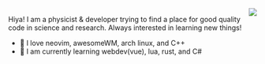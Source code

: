 
<img align="right" src="https://user-images.githubusercontent.com/5611071/182666030-cab89a8d-edf3-4ac0-ab33-dac86e8521df.gif" />

Hiya! I am a physicist & developer trying to find a place for good quality code in science and research. Always interested in learning new things!

- 💜 I love neovim, awesomeWM, arch linux, and C++
- 🌱 I am currently learning webdev(vue), lua, rust, and C#

